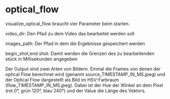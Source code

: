 # optical_flow
visualize_optical_flow braucht vier Parameter beim starten.

  video_dir: Den Pfad zu dem Video das bearbeitet werden soll
  
  images_path: Der Pfad in dem die Ergebnisse gespeichert werden
  
  begin_shot,end shot: Damit werden die Grenzen des zu bearbeitenden stück in Millisekunden angegeben
  
Der Output sind zwei Arten von Bildern. Einmal die Frames von denen der optical Flow berechnet wird (genannt source_TIMESTAMP_IN_MS.jpeg)
und der Optical Flow dargestellt als Bild im HSV-Farbraum (flow_TIMESTAMP_IN_MS.jpeg). Dabei ist der Hue der Winkel an dem Pixel (rot 0°, grün 120°, blau 240°)
und der Value die Länge des Vektors.
